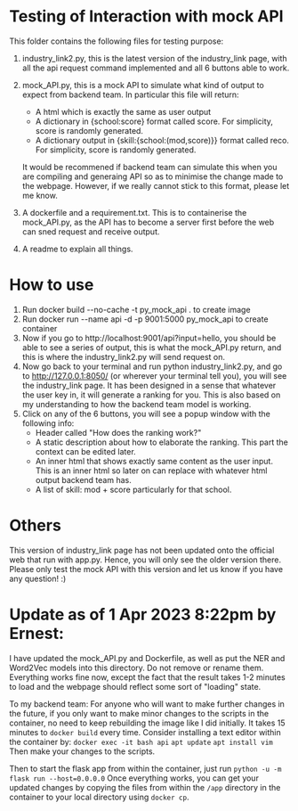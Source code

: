 # Testing of Interaction with mock API

This folder contains the following files for testing purpose: 
1. industry_link2.py, this is the latest version of the industry_link page, with all the api request command implemented and all 6 buttons able to work. 
2. mock_API.py, this is a mock API to simulate what kind of output to expect from backend team. In particular this file will return: 
    - A html which is exactly the same as user output 
    - A dictionary in {school:score} format called score. For simplicity, score is randomly generated. 
    - A dictionary output in {skill:{school:(mod,score)}} format called reco. For simplicity, score is randomly generated. 

    It would be recommened if backend team can simulate this when you are compiling and generaing API so as to minimise the change made to the webpage. However, if we really cannot stick to this format, please let me know. 
3. A dockerfile and a requirement.txt. This is to containerise the mock_API.py, as the API has to become a server first before the web can sned request and receive output. 
4. A readme to explain all things. 

# How to use 
1. Run docker build --no-cache -t py_mock_api . to create image 
2. Run docker run --name api -d -p 9001:5000 py_mock_api to create container 
3. Now if you go to http://localhost:9001/api?input=hello, you should be able to see a series of output, this is what the mock_API.py return, and this is where the industry_link2.py will send request on. 
4. Now go back to your terminal and run python industry_link2.py, and go to http://127.0.0.1:8050/ (or wherever your terminal tell you), you will see the industry_link page. It has been designed in a sense that whatever the user key in, it will generate a ranking for you. This is also based on my understanding to how the backend team model is working. 
5. Click on any of the 6 buttons, you will see a popup window with the following info: 
    - Header called "How does the ranking work?"
    - A static description about how to elaborate the ranking. This part the context can be edited later. 
    - An inner html that shows exactly same content as the user input. This is an inner html so later on can replace with whatever html output backend team has. 
    - A list of skill: mod + score particularly for that school. 

# Others
This version of industry_link page has not been updated onto the official web that run with app.py. Hence, you will only see the older version there. Please only test the mock API with this version and let us know if you have any question! :) 

# Update as of 1 Apr 2023 8:22pm by Ernest:
I have updated the mock_API.py and Dockerfile, as well as put the NER and Word2Vec models into this directory. Do not remove or rename them. Everything works fine now, except the fact that the result takes 1-2 minutes to load and the webpage should reflect some sort of "loading" state. 

To my backend team:
For anyone who will want to make further changes in the future, if you only want to make minor changes to the scripts in the container, no need to keep rebuilding the image like I did initially. It takes 15 minutes to `docker build` every time. Consider installing a text editor within the container by:
`docker exec -it bash api`
`apt update`
`apt install vim`
Then make your changes to the scripts.

Then to start the flask app from within the container, just run `python -u -m flask run --host=0.0.0.0`
Once everything works, you can get your updated changes by copying the files from within the `/app` directory in the container to your local directory using `docker cp`.